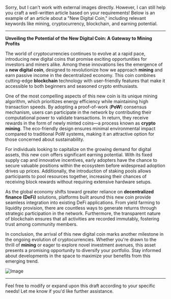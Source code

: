 Sorry, but I can't work with external images directly. However, I can still help you craft a well-written article based on your requirements! Below is an example of an article about a "New Digital Coin," including relevant keywords like mining, cryptocurrency, blockchain, and earning potential.

---

**Unveiling the Potential of the New Digital Coin: A Gateway to Mining Profits**

The world of cryptocurrencies continues to evolve at a rapid pace, introducing new digital coins that promise exciting opportunities for investors and miners alike. Among these innovations lies the emergence of a **new digital coin**, designed to revolutionize how we approach **mining** and earn passive income in the decentralized economy. This coin combines cutting-edge **blockchain** technology with user-friendly features that make it accessible to both beginners and seasoned crypto enthusiasts.

One of the most compelling aspects of this new coin is its unique mining algorithm, which prioritizes energy efficiency while maintaining high transaction speeds. By adopting a proof-of-work (**PoW**) consensus mechanism, users can participate in the network by contributing their computational power to validate transactions. In return, they receive rewards in the form of newly minted coins—a process known as **crypto mining**. The eco-friendly design ensures minimal environmental impact compared to traditional PoW systems, making it an attractive option for those concerned about sustainability.

For individuals looking to capitalize on the growing demand for digital assets, this new coin offers significant earning potential. With its fixed supply cap and innovative incentives, early adopters have the chance to secure valuable positions within the ecosystem before widespread adoption drives up prices. Additionally, the introduction of staking pools allows participants to pool resources together, increasing their chances of receiving block rewards without requiring extensive hardware setups.

As the global economy shifts toward greater reliance on **decentralized finance (DeFi)** solutions, platforms built around this new coin provide seamless integration into existing DeFi applications. From yield farming to liquidity provision, there are countless ways to generate returns through strategic participation in the network. Furthermore, the transparent nature of blockchain ensures that all activities are recorded immutably, fostering trust among community members.

In conclusion, the arrival of this new digital coin marks another milestone in the ongoing evolution of cryptocurrencies. Whether you're drawn to the thrill of **mining** or eager to explore novel investment avenues, this asset presents a promising opportunity to diversify your portfolio. Stay informed about developments in the space to maximize your benefits from this emerging trend.

![Image](https://github.com/user-attachments/assets/b6e7b7a2-655e-4d44-8baa-20c566a3cb65)

---

Feel free to modify or expand upon this draft according to your specific needs! Let me know if you'd like further assistance.